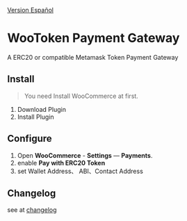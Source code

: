 [Version Español](readme.md)
# WooToken Payment Gateway

A ERC20 or compatible Metamask Token Payment Gateway


## Install

> You need Install WooCommerce at first.

1. Download Plugin
2. Install Plugin

## Configure

1. Open **WooCommerce** -  **Settings** — **Payments**.
2. enable **Pay with ERC20 Token**
3. set Wallet Address、 ABI、Contact Address

## Changelog

see at [changelog](changelog.md)